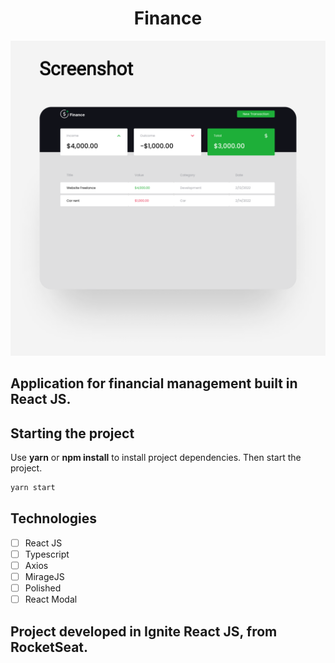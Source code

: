 <h1 align="center">
  Finance 
</h1>


![cover](.github/image.png?style=flat)


## Application for financial management built in React JS.

## Starting the project
Use **yarn** or **npm install** to install project dependencies.
Then start the project.

```cl
yarn start
```

## Technologies

-   [ ] React JS
-   [ ] Typescript
-   [ ] Axios
-   [ ] MirageJS
-   [ ] Polished
-   [ ] React Modal

## Project developed in Ignite React JS, from RocketSeat.
<br />
